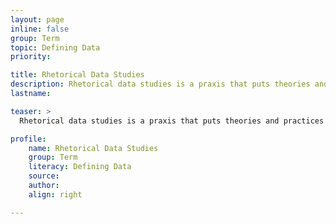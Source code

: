 ```yaml
---
layout: page
inline: false
group: Term
topic: Defining Data
priority: 

title: Rhetorical Data Studies
description: Rhetorical data studies is a praxis that puts theories and practices from rhetorical studies into conversation with data feminism, critical data studies, and the black digital humanities to identify, interrogate, and communicate the intersectional dimensions of data, rhetoric, and power.
lastname: 

teaser: >
  Rhetorical data studies is a praxis that puts theories and practices from rhetorical studies into conversation with data feminism, critical data studies, and the black digital humanities to identify, interrogate, and communicate the intersectional dimensions of data, rhetoric, and power.

profile:
    name: Rhetorical Data Studies
    group: Term
    literacy: Defining Data
    source: 
    author: 
    align: right

---
```

